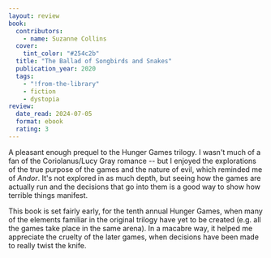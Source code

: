 ```yaml
---
layout: review
book:
  contributors:
    - name: Suzanne Collins
  cover:
    tint_color: "#254c2b"
  title: "The Ballad of Songbirds and Snakes"
  publication_year: 2020
  tags:
    - "!from-the-library"
    - fiction
    - dystopia
review:
  date_read: 2024-07-05
  format: ebook
  rating: 3
---
```

A pleasant enough prequel to the Hunger Games trilogy.
I wasn't much of a fan of the Coriolanus/Lucy Gray romance -- but I enjoyed the explorations of the true purpose of the games and the nature of evil, which reminded me of *Andor*.
It's not explored in as much depth, but seeing how the games are actually run and the decisions that go into them is a good way to show how terrible things manifest.

This book is set fairly early, for the tenth annual Hunger Games, when many of the elements familiar in the original trilogy have yet to be created (e.g. all the games take place in the same arena).
In a macabre way, it helped me appreciate the cruelty of the later games, when decisions have been made to really twist the knife.
